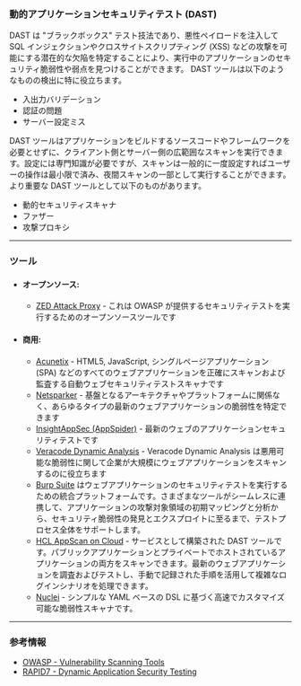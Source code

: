 ### 動的アプリケーションセキュリティテスト (DAST)

DAST は "ブラックボックス" テスト技法であり、悪性ペイロードを注入して SQL インジェクションやクロスサイトスクリプティング (XSS) などの攻撃を可能にする潜在的な欠陥を特定することにより、実行中のアプリケーションのセキュリティ脆弱性や弱点を見つけることができます。 DAST ツールは以下のようなものの検出に特に役立ちます。
- 入出力バリデーション
- 認証の問題
- サーバー設定ミス

DAST ツールはアプリケーションをビルドするソースコードやフレームワークを必要とせずに、クライアント側とサーバー側の広範囲なスキャンを実行できます。設定には専門知識が必要ですが、スキャンは一般的に一度設定すればユーザーの操作は最小限で済み、夜間スキャンの一部として実行することができます。より重要な DAST ツールとして以下のものがあります。
- 動的セキュリティスキャナ
- ファザー
- 攻撃プロキシ

---
### ツール
- #### オープンソース:
  + [ZED Attack Proxy](https://www.zaproxy.org) - これは OWASP が提供するセキュリティテストを実行するためのオープンソースツールです

- #### 商用:
  + [Acunetix](https://www.acunetix.com) - HTML5, JavaScript, シングルページアプリケーション (SPA) などのすべてのウェブアプリケーションを正確にスキャンおよび監査する自動ウェブセキュリティテストスキャナです
  + [Netsparker](https://www.netsparker.com) - 基盤となるアーキテクチャやプラットフォームに関係なく、あらゆるタイプの最新のウェブアプリケーションの脆弱性を特定できます
  + [InsightAppSec (AppSpider)](https://www.rapid7.com/products/insightappsec) - 最新のウェブのアプリケーションセキュリティテストです
  + [Veracode Dynamic Analysis](https://www.veracode.com/products/dynamic-analysis-dast) - Veracode Dynamic Analysis は悪用可能な脆弱性に関して企業が大規模にウェブアプリケーションをスキャンするのに役立ちます
  + [Burp Suite](http://www.portswigger.net/) はウェブアプリケーションのセキュリティテストを実行するための統合プラットフォームです。さまざまなツールがシームレスに連携して、アプリケーションの攻撃対象領域の初期マッピングと分析から、セキュリティ脆弱性の発見とエクスプロイトに至るまで、テストプロセス全体をサポートします。
  + [HCL AppScan on Cloud](https://cloud.appscan.com) - サービスとして構築された DAST ツールです。パブリックアプリケーションとプライベートでホストされているアプリケーションの両方をスキャンできます。最新のウェブアプリケーションを調査およびテストし、手動で記録された手順を活用して複雑なログインシナリオを処理できます。
  + [Nuclei](https://github.com/projectdiscovery/nuclei) - シンプルな YAML ベースの DSL に基づく高速でカスタマイズ可能な脆弱性スキャナです。

---
### 参考情報

+ [OWASP - Vulnerability Scanning Tools](https://owasp.org/www-community/Vulnerability_Scanning_Tools)
+ [RAPID7 - Dynamic Application Security Testing](https://www.rapid7.com/fundamentals/dast/)
